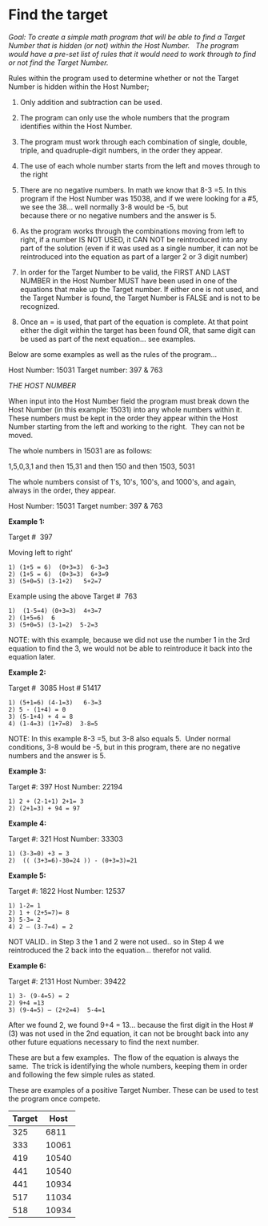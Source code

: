 # Find the target

_Goal: To create a simple math program that will be able to find a Target Number that is hidden (or not) within the Host Number.   The program would have a pre-set list of rules that it would need to work through to find or not find the Target Number._

Rules within the program used to determine whether or not the Target Number is hidden within the Host Number;

1. Only addition and subtraction can be used.
2. The program can only use the whole numbers that the program identifies within the Host Number.
3. The program must work through each combination of single, double, triple, and quadruple-digit
   numbers, in the order they appear.
4. The use of each whole number starts from the left and moves through to the right
5. There are no negative numbers. In math we know that 8-3 =5. In this program if the Host Number
   was 15038, and if we were looking for a #5, we see the 38… well normally 3-8 would be -5, but  
    because there or no negative numbers and the answer is 5.

6. As the program works through the combinations moving from left to right, if a number IS NOT USED,
   it CAN NOT be reintroduced into any part of the solution (even if it was used as a single number, it
   can not be reintroduced into the equation as part of a larger 2 or 3 digit number)
7. In order for the Target Number to be valid, the FIRST AND LAST NUMBER in the Host Number MUST
   have been used in one of the equations that make up the Target number. If either one is not used, and the Target Number is found, the Target Number is FALSE and is not to be recognized.
8. Once an = is used, that part of the equation is complete. At that point either the digit within the
   target has been found OR, that same digit can be used as part of the next equation... see examples.

Below are some examples as well as the rules of the program...

Host Number: 15031
Target number: 397 & 763

_*THE HOST NUMBER*_

When input into the Host Number field the program must break down the Host Number (in this example: 15031) into any whole numbers within it.  These numbers must be kept in the order they appear within the Host Number starting from the left and working to the right.  They can not be moved.

The whole numbers in 15031 are as follows:

1,5,0,3,1 and then 15,31 and then 150 and then 1503, 5031

The whole numbers consist of 1's, 10's, 100's, and 1000's, and again, always in the order, they appear.

Host Number: 15031
Target number: 397 & 763

**Example 1:**

Target #  397

Moving left to right'

    1) (1+5 = 6)  (0+3=3)  6-3=3
    2) (1+5 = 6)  (0+3=3)  6+3=9
    3) (5+0=5) (3-1+2)   5+2=7

Example using the above Target #  763

    1)  (1-5=4) (0+3=3)  4+3=7
    2) (1+5=6)  6
    3) (5+0=5) (3-1=2)  5-2=3

NOTE: with this example, because we did not use the number 1 in the 3rd equation to find the 3, we would not be able to reintroduce it back into the equation later.

**Example 2:**

Target #  3085
Host # 51417

    1) (5+1=6) (4-1=3)   6-3=3
    2) 5 - (1+4) = 0
    3) (5-1+4) + 4 = 8
    4) (1-4=3) (1+7=8)  3-8=5

NOTE: In this example 8-3 =5, but 3-8 also equals 5.  Under normal conditions, 3-8 would be -5, but in this program, there are no negative numbers and the answer is 5.

**Example 3:**

Target #: 397
Host Number: 22194

    1) 2 + (2-1+1) 2+1= 3
    2) (2+1=3) + 94 = 97

**Example 4:**

Target #: 321
Host Number: 33303

    1) (3-3=0) +3 = 3
    2)  (( (3+3=6)-30=24 )) - (0+3=3)=21

**Example 5:**

Target #: 1822
Host Number: 12537

    1) 1-2= 1
    2) 1 + (2+5=7)= 8
    3) 5-3= 2
    4) 2 – (3-7=4) = 2

NOT VALID.. in Step 3 the 1 and 2 were not used.. so in Step 4 we reintroduced the 2 back into the equation… therefor not valid.

**Example 6:**

Target #: 2131
Host Number: 39422

    1) 3- (9-4=5) = 2
    2) 9+4 =13
    3) (9-4=5) – (2+2=4)  5-4=1

After we found 2, we found 9+4 = 13… because the first digit in the Host # (3) was not used in the 2nd equation, it can not be brought back into any other future equations necessary to find the next number.

These are but a few examples.  The flow of the equation is always the same.  The trick is identifying the whole numbers, keeping them in order and following the few simple rules as stated.


These are examples of a positive Target Number. These can be used to test the program once compete.

| Target | Host  |
|--------|-------|
| 325    | 6811  |
| 333    | 10061 |
| 419    | 10540 |
| 441    | 10540 |
| 441    | 10934 |
| 517    | 11034 |
| 518    | 10934 |
